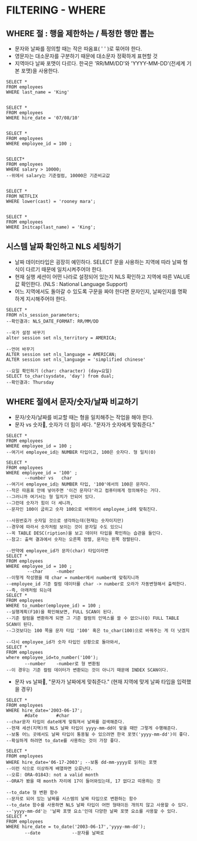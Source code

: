 # FILTERING - WHERE

## WHERE 절 : 행을 제한하는 / 특정한 행만 뽑는 

* 문자와 날짜를 정의할 때는 작은 따옴표\( '  ' \)로 묶어야 한다. 
* 영문자는 대소문자를 구분하기 때문에 대소문자 정확하게 표현할 것
* 지역마다 날짜 포맷이 다르다. 한국은 'RR/MM/DD'와 'YYYY-MM-DD'\(전세계 기본 포맷\)을 사용한다. 

```text
SELECT * 
FROM employees 
WHERE last_name = 'King'


SELECT * 
FROM employees 
WHERE hire_date = '07/08/10'


SELECT * 
FROM employees 
WHERE employee_id = 100 ;


SELECT*
FROM employees
WHERE salary > 10000;
--위에서 salary는 기준컬럼, 10000은 기준비교값   


SELECT * 
FROM NETFLIX 
WHERE lower(cast) = 'rooney mara';


SELECT * 
FROM employees 
WHERE Initcap(last_name) = 'King'; 
```

## 시스템 날짜 확인하고 NLS 세팅하기 

* 날짜 데이터타입은 굉장히 예민하다. SELECT 문을 사용하는 지역에 따라 날짜 형식이 다르기 때문에 일치시켜주어야 한다. 
* 현재 실행 세션이 어떤 나라로 설정되어 있는지 NLS 확인하고 지역에 따른 VALUE 값 확인한다. \(NLS : National Language Support\) 
* 어느 지역에서도 돌아갈 수 있도록 구문을 짜야 한다면 문자인지, 날짜인지를 명확하게 지시해주어야 한다. 

```text
SELECT * 
FROM nls_session_parameters;
--확인결과: NLS_DATE_FORMAT: RR/MM/DD

--국가 설정 바꾸기
alter session set nls_territory = AMERICA;

--언어 바꾸기 
ALTER session set nls_language = AMERICAN;
ALTER session set nls_language = 'simplified chinese'

--요일 확인하기 (char: character) (day=요일)
SELECT to_char(sysdate, 'day') from dual;
--확인결과: Thursday
```

## WHERE 절에서 문자/숫자/날짜 비교하기 

* 문자/숫자/날짜를 비교할 때는 형을 일치해주는 작업을 해야 한다.
* 문자 vs 숫자💪, 숫자가 더 힘이 세다. "문자가 숫자에게 맞춰준다."

```text
SELECT * 
FROM employees 
WHERE employee_id = 100 ; 
--여기서 employee_id는 NUMBER 타입이고, 100은 숫자다. 형 일치(O)

SELECT * 
FROM employees 
WHERE employee_id = '100' ; 
       --number vs   char 
--여기서 employee_id는 NUMBER 타입, '100'에서의 100은 문자다. 
--작은 따옴표 안에 넣어주면 '이건 문자다'라고 컴퓨터에게 정의해주는 거다. 
--그러니까 여기서는 형 일치가 안되어 있다. 
--그런데 숫자가 힘이 더 세니까, 
--문자인 100이 굽히고 숫자 100으로 바뀌어서 employee_id에 맞춰진다.

--사원번호가 숫자일 것으로 생각하는데(현재는 숫자이지만) 
--경우에 따라서 숫자처럼 보이는 것이 문자일 수도 있으니 
--꼭 TABLE DESC(ription)을 보고 데이터 타입을 확인하는 습관을 들인다. 
--참고: 출력 결과에서 숫자는 오른쪽 정렬, 문자는 왼쪽 정렬된다. 

--만약에 employee_id가 문자(char) 타입이라면 
SELECT * 
FROM employees 
WHERE employee_id = 100 ; 
        --char     -number
--이렇게 작성했을 때 char = number에서 number에 맞춰지니까 
--employee_id 기준 컬럼 데이터를 char -> number로 오라가 자동변형해서 출력한다.
--즉, 아래처럼 되는데 
SELECT * 
FROM employees 
WHERE to_number(employee_id) = 100 ; 
--실행계획(F10)을 확인해보면, FULL SCAN이 된다. 
--기준 컬럼을 변환하게 되면 그 기준 컬럼의 인덱스를 쓸 수 없으니(Q) FULL TABLE SCAN이 된다. 
--그것보다는 100 쪽을 문자 타입 '100' 혹은 to_char(100)으로 바꿔주는 게 더 낫겠지

--다시 employee_id가 숫자 타입인 상황으로 돌아와서, 
SELECT * 
FROM employees 
where employee_id=to_number('100');
       --number    -number로 형 변환됨 
--이 경우는 기준 컬럼 데이터가 변환되는 것이 아니기 때문에 INDEX SCAN이다.
```

* 문자 vs 날짜💪, "문자가 날짜에게 맞춰준다." \(현재 지역에 맞게 날짜 타입을 입력했을 경우\)

```text
SELECT * 
FROM employees
WHERE hire_date='2003-06-17';
       #date       #char
--char문자 타입이 date에게 맞춰져서 날짜를 검색해준다. 
--현재 세션(지역)의 NLS 날짜 타입이 yyyy-mm-dd이 맞을 때만 그렇게 수행해준다. 
--보통 어느 곳에서도 날짜 타입이 통용될 수 있으려면 한국 포맷('yyyy-mm-dd')이 좋다. 
--확실하게 하려면 to_date를 사용하는 것이 가장 좋다.

SELECT * 
FROM employees
WHERE hire_date='06-17-2003'; --보통 dd-mm-yyyy로 읽히는 포맷
--이런 식으로 이상하게 배열하면 오류난다. 
--오류: ORA-01843: not a valid month
--ORA가 봤을 때 month 자리에 17이 들어와있는데, 17 없다고 띠용하는 것 

--to_date 형 변환 함수 
--문자로 되어 있는 날짜를 시스템의 날짜 타입으로 변환하는 함수
--to_date 함수를 사용하면 NLS 날짜 타입이 어떤 형태이든 개의치 않고 사용할 수 있다. 
--'yyyy-mm-dd'는 '날짜 포맷 요소'인데 다양한 날짜 포맷 요소를 사용할 수 있다. 
SELECT * 
FROM employees
WHERE hire_date = to_date('2003-06-17','yyyy-mm-dd');
       --date            --문자를 날짜로
```

